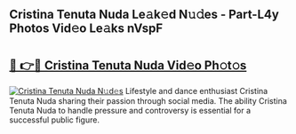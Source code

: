 ## Cristina Tenuta Nuda Le𝚊k𝚎d N𝚞𝚍es - Part-L4y Photos Vid𝚎o Le𝚊ks nVspF

# <h2><a href="http://fbftlng.evod.top/?m=Cristina+Tenuta+Nuda">🔗 👉🔴 Cristina Tenuta Nuda Vid𝚎o Ph𝚘t𝚘s</a></h2>

[![Cristina Tenuta Nuda N𝚞d𝚎s](https://i.imgur.com/8V9OHl7.gif)](http://fbftlng.evod.top/?m=Cristina+Tenuta+Nuda)
Lifestyle and dance enthusiast Cristina Tenuta Nuda sharing their passion through social media. The ability Cristina Tenuta Nuda to handle pressure and controversy is essential for a successful public figure. 
